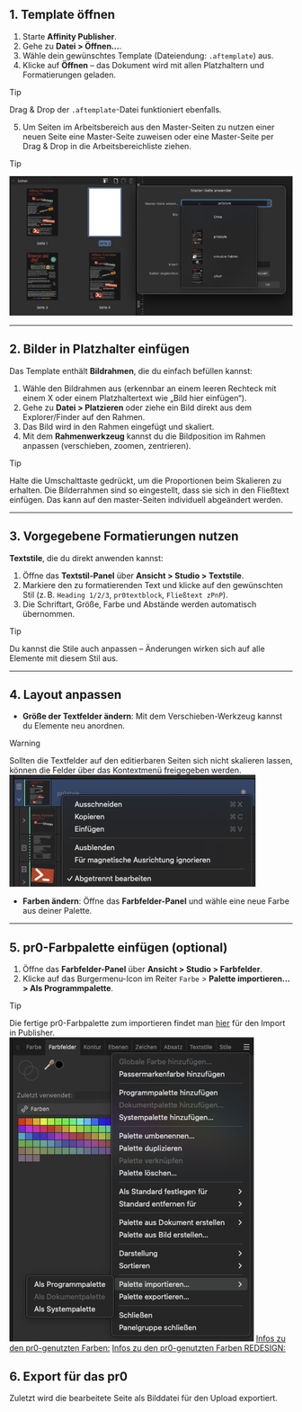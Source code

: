 ## 1. Template öffnen

1. Starte **Affinity Publisher**.  
2. Gehe zu **Datei > Öffnen...**.  
3. Wähle dein gewünschtes Template (Dateiendung: `.aftemplate`) aus.  
4. Klicke auf **Öffnen** – das Dokument wird mit allen Platzhaltern und Formatierungen geladen.

> [!TIP]
> Drag & Drop der `.aftemplate`-Datei funktioniert ebenfalls.

5. Um Seiten im Arbeitsbereich aus den Master-Seiten zu nutzen einer neuen Seite eine Master-Seite zuweisen oder eine Master-Seite per Drag & Drop in die Arbeitsbereichliste ziehen.

> [!TIP]
> ![Masterseite nutzen](/Images/masterSeite1.png)

---

## 2. Bilder in Platzhalter einfügen

Das Template enthält **Bildrahmen**, die du einfach befüllen kannst:

1. Wähle den Bildrahmen aus (erkennbar an einem leeren Rechteck mit einem X oder einem Platzhaltertext wie „Bild hier einfügen“).  
2. Gehe zu **Datei > Platzieren** oder ziehe ein Bild direkt aus dem Explorer/Finder auf den Rahmen.  
3. Das Bild wird in den Rahmen eingefügt und skaliert.  
4. Mit dem **Rahmenwerkzeug** kannst du die Bildposition im Rahmen anpassen (verschieben, zoomen, zentrieren).

> [!TIP]
> Halte die Umschalttaste gedrückt, um die Proportionen beim Skalieren zu erhalten.
> Die Bilderrahmen sind so eingestellt, dass sie sich in den Fließtext einfügen. Das kann auf den master-Seiten individuell abgeändert werden.

---

## 3. Vorgegebene Formatierungen nutzen

**Textstile**, die du direkt anwenden kannst:

1. Öffne das **Textstil-Panel** über **Ansicht > Studio > Textstile**.  
2. Markiere den zu formatierenden Text und klicke auf den gewünschten Stil (z. B. `Heading 1/2/3`, `pr0textblock`, `Fließtext zPnP`).  
3. Die Schriftart, Größe, Farbe und Abstände werden automatisch übernommen.  

> [!TIP]
> Du kannst die Stile auch anpassen – Änderungen wirken sich auf alle Elemente mit diesem Stil aus.

---

## 4. Layout anpassen

- **Größe der Textfelder ändern**: Mit dem Verschieben-Werkzeug kannst du Elemente neu anordnen.  

> [!WARNING]
> Sollten die Textfelder auf den editierbaren Seiten sich nicht skalieren lassen, können die Felder über das Kontextmenü freigegeben werden.
> ![Textfeld freigeben](/Images/masterFreigeben.png)

- **Farben ändern**: Öffne das **Farbfelder-Panel** und wähle eine neue Farbe aus deiner Palette. 

---

## 5. pr0-Farbpalette einfügen (optional)

1. Öffne das **Farbfelder-Panel** über **Ansicht > Studio > Farbfelder**.  
2. Klicke auf das Burgermenu-Icon im Reiter `Farbe` > **Palette importieren... > Als Programmpalette**.  

> [!TIP]
> Die fertige pr0-Farbpalette zum importieren findet man [hier](/Template/pr0_p0st_palette.clr) für den Import in Publisher.
> ![Farbpalettenimport](/Images/paletteImport1.png) 
> [Infos zu den pr0-genutzten Farben:](https://pr0gramm.com/upload-info)
> [Infos zu den pr0-genutzten Farben REDESIGN:](https://pr0.app/upload-info)

## 6. Export für das pr0

Zuletzt wird die bearbeitete Seite als Bilddatei für den Upload exportiert.
